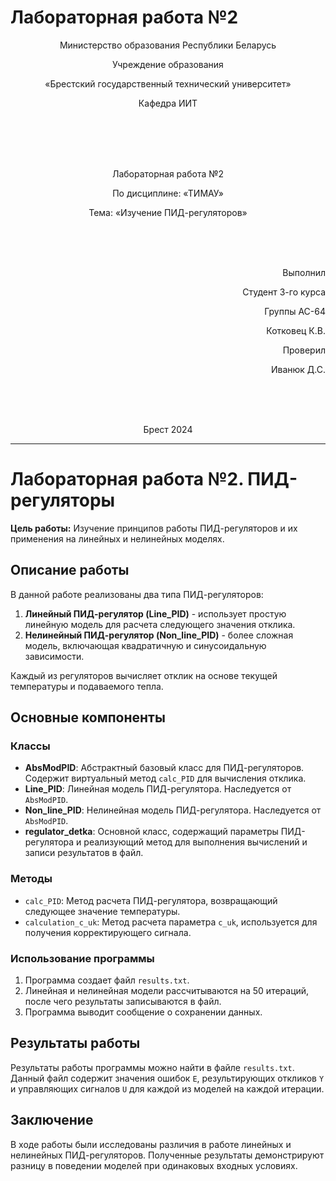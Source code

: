 # Лабораторная работа №2
<p align="center">Министерство образования Республики Беларусь</p>
<p align="center">Учреждение образования</p>
<p align="center">«Брестский государственный технический университет»</p>
<p align="center">Кафедра ИИТ</p>
<br><br><br><br>
<p align="center">Лабораторная работа №2</p>
<p align="center">По дисциплине: «ТИМАУ»</p>
<p align="center">Тема: «Изучение ПИД-регуляторов»</p>
<br><br><br>
<p align="right">Выполнил</p> 
<p align="right">Студент 3-го курса</p>
<p align="right">Группы АС-64</p>
<p align="right">Котковец К.В.</p>
<p align="right">Проверил</p>
<p align="right">Иванюк Д.С.</p>
<br><br><br>
<p align="center">Брест 2024</p>

---

# Лабораторная работа №2. ПИД-регуляторы

**Цель работы:** Изучение принципов работы ПИД-регуляторов и их применения на линейных и нелинейных моделях.

## Описание работы

В данной работе реализованы два типа ПИД-регуляторов:

1. **Линейный ПИД-регулятор (Line_PID)** - использует простую линейную модель для расчета следующего значения отклика.
2. **Нелинейный ПИД-регулятор (Non_line_PID)** - более сложная модель, включающая квадратичную и синусоидальную зависимости.

Каждый из регуляторов вычисляет отклик на основе текущей температуры и подаваемого тепла.

## Основные компоненты

### Классы

- **AbsModPID**: Абстрактный базовый класс для ПИД-регуляторов. Содержит виртуальный метод `calc_PID` для вычисления отклика.
- **Line_PID**: Линейная модель ПИД-регулятора. Наследуется от `AbsModPID`.
- **Non_line_PID**: Нелинейная модель ПИД-регулятора. Наследуется от `AbsModPID`.
- **regulator_detka**: Основной класс, содержащий параметры ПИД-регулятора и реализующий метод для выполнения вычислений и записи результатов в файл.

### Методы

- `calc_PID`: Метод расчета ПИД-регулятора, возвращающий следующее значение температуры.
- `calculation_c_uk`: Метод расчета параметра `c_uk`, используется для получения корректирующего сигнала.

### Использование программы

1. Программа создает файл `results.txt`.
2. Линейная и нелинейная модели рассчитываются на 50 итераций, после чего результаты записываются в файл.
3. Программа выводит сообщение о сохранении данных.

## Результаты работы

Результаты работы программы можно найти в файле `results.txt`. Данный файл содержит значения ошибок `E`, результирующих откликов `Y` и управляющих сигналов `U` для каждой из моделей на каждой итерации.

## Заключение

В ходе работы были исследованы различия в работе линейных и нелинейных ПИД-регуляторов. Полученные результаты демонстрируют разницу в поведении моделей при одинаковых входных условиях.